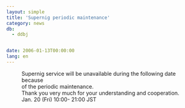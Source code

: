 ```yaml
---
layout: simple
title: 'Supernig periodic maintenance'
category: news
db:
  - ddbj


date: 2006-01-13T00:00:00
lang: en
---
```


<dd>Supernig service will be unavailable during the following date because<br> of the periodic maintenance.<br> Thank you very much for your understanding and cooperation.
<dd>Jan. 20 (Fri) 10:00- 21:00 JST</dd>
</dd>
